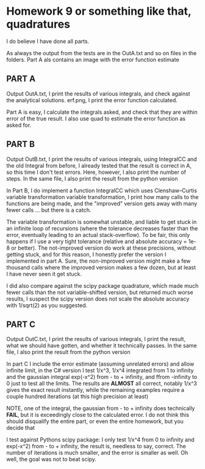 Homework 9 or something like that, quadratures
=========
I do believe I have done all parts.

As always the output from the tests are in the OutA.txt and so on files in the folders. Part A als contains an image with the error function estimate


PART A
------
Output OutA.txt, I print the results of various integrals, and check against the analytical solutions. erf.png, I print the error function calculated.

Part A is easy, I calculate the integrals asked, and check that they are within error of the true result. I also use quad to estimate the error function as asked for.


PART B
------
Output OutB.txt, I print the results of various integrals, using IntegralCC and the old Integral from before, I already tested that the result is correct in A, so this time I don't test errors. Here, however, I also print the number of steps. In the same file, I also print the result from the python version

In Part B, I do implement a function IntegralCC which uses Clenshaw–Curtis variable transformation variable transformation, I print how many calls to the functions are being made, and the "improved" version gets away with many fewer calls ... but there is a catch.

The variable transformation is somewhat unstable, and liable to get stuck in an infinite loop of recursions (where the tolerance decreases faster than the error, eventually leading to  an actual stack-overflow). To be fair, this only happens if I use a very tight tolerance (relative and absolute accuracy = 1e-8 or better). The not-improved version do work at these precisions, without getting stuck, and for this reason, I honestly prefer the version I implemented in part A. Sure, the non-improved version might make a few thousand calls where the improved version makes a few dozen, but at least I have never seen it get stuck.

I did also compare against the scipy package quadrature, which made much fewer calls than the not variable-shifted version, but returned much worse results, I suspect the scipy version does not scale the absolute accuracy with 1/sqrt(2) as you suggested.

PART C
--------
Output OutC.txt, I print the results of various integrals, I print the result, what we should have gotten, and whether it technically passes. In the same file, I also print the result from the python version

In part C I include the error estimate (assuming unrelated errors) and allow infinite limit, in the C# version I test 1/x^3, 1/x^4 integrated from 1 to infinity and the gaussian integral exp(-x^2) from - to + infinity, and ffrom -infinity to 0 just to test all the limits. The results are **ALMOST** all correct, notably 1/x^3 gives the exact result instantly, while the remaining examples require a couple hundred iterations (at this high precision at least)

NOTE, one of the integral, the gaussian from - to + infinity does technically **FAIL**, but it is exceedingly close to the calculated error. I do not think this should disqualify the entire part, or even the entire homework, but you decide that

I test against Pythons scipy package: I only test 1/x^4 from 0 to infinity and exp(-x^2) from - to + infinity, the result is, needless to say, correct. The number of iterations is much smaller, and the error is smaller as well. Oh well, the goal was not to beat scipy.
